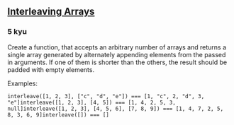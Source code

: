 <h2><a href=https://www.codewars.com/kata/523d2e964680d1f749000135/train/javascript target="_blank">Interleaving Arrays</a></h2><h3>5 kyu</h3><p>Create a function, that accepts an arbitrary number of arrays and returns a single array generated by alternately appending elements from the passed in arguments. If one of them is shorter than the others, the result should be padded with empty elements.</p><p>Examples:</p><pre style="display: none;"><code class="language-groovy"><span class="cm-variable">Kata</span>.<span class="cm-property">interleave</span>([<span class="cm-number">1</span>, <span class="cm-number">2</span>, <span class="cm-number">3</span>], [<span class="cm-string">"c"</span>, <span class="cm-string">"d"</span>, <span class="cm-string">"e"</span>]) <span class="cm-operator">==</span> [<span class="cm-number">1</span>, <span class="cm-string">"c"</span>, <span class="cm-number">2</span>, <span class="cm-string">"d"</span>, <span class="cm-number">3</span>, <span class="cm-string">"e"</span>]<span class="cm-variable">Kata</span>.<span class="cm-property">interleave</span>([<span class="cm-number">1</span>, <span class="cm-number">2</span>, <span class="cm-number">3</span>], [<span class="cm-number">4</span>, <span class="cm-number">5</span>]) <span class="cm-operator">==</span> [<span class="cm-number">1</span>, <span class="cm-number">4</span>, <span class="cm-number">2</span>, <span class="cm-number">5</span>, <span class="cm-number">3</span>, <span class="cm-atom">null</span>]<span class="cm-variable">Kata</span>.<span class="cm-property">interleave</span>([<span class="cm-number">1</span>, <span class="cm-number">2</span>, <span class="cm-number">3</span>], [<span class="cm-number">4</span>, <span class="cm-number">5</span>, <span class="cm-number">6</span>], [<span class="cm-number">7</span>, <span class="cm-number">8</span>, <span class="cm-number">9</span>]) <span class="cm-operator">==</span> [<span class="cm-number">1</span>, <span class="cm-number">4</span>, <span class="cm-number">7</span>, <span class="cm-number">2</span>, <span class="cm-number">5</span>, <span class="cm-number">8</span>, <span class="cm-number">3</span>, <span class="cm-number">6</span>, <span class="cm-number">9</span>]<span class="cm-variable">Kata</span>.<span class="cm-property">interleave</span>([]) <span class="cm-operator">==</span> []</code></pre><pre><code class="language-javascript"><span class="cm-variable">interleave</span>([<span class="cm-number">1</span>, <span class="cm-number">2</span>, <span class="cm-number">3</span>], [<span class="cm-string">"c"</span>, <span class="cm-string">"d"</span>, <span class="cm-string">"e"</span>]) <span class="cm-operator">===</span> [<span class="cm-number">1</span>, <span class="cm-string">"c"</span>, <span class="cm-number">2</span>, <span class="cm-string">"d"</span>, <span class="cm-number">3</span>, <span class="cm-string">"e"</span>]<span class="cm-variable">interleave</span>([<span class="cm-number">1</span>, <span class="cm-number">2</span>, <span class="cm-number">3</span>], [<span class="cm-number">4</span>, <span class="cm-number">5</span>]) <span class="cm-operator">===</span> [<span class="cm-number">1</span>, <span class="cm-number">4</span>, <span class="cm-number">2</span>, <span class="cm-number">5</span>, <span class="cm-number">3</span>, <span class="cm-atom">null</span>]<span class="cm-variable">interleave</span>([<span class="cm-number">1</span>, <span class="cm-number">2</span>, <span class="cm-number">3</span>], [<span class="cm-number">4</span>, <span class="cm-number">5</span>, <span class="cm-number">6</span>], [<span class="cm-number">7</span>, <span class="cm-number">8</span>, <span class="cm-number">9</span>]) <span class="cm-operator">===</span> [<span class="cm-number">1</span>, <span class="cm-number">4</span>, <span class="cm-number">7</span>, <span class="cm-number">2</span>, <span class="cm-number">5</span>, <span class="cm-number">8</span>, <span class="cm-number">3</span>, <span class="cm-number">6</span>, <span class="cm-number">9</span>]<span class="cm-variable">interleave</span>([]) <span class="cm-operator">===</span> []</code></pre><pre style="display: none;"><code class="language-python"><span class="cm-variable">interleave</span>([<span class="cm-number">1</span>, <span class="cm-number">2</span>, <span class="cm-number">3</span>], [<span class="cm-string">"c"</span>, <span class="cm-string">"d"</span>, <span class="cm-string">"e"</span>]) <span class="cm-operator">==</span> [<span class="cm-number">1</span>, <span class="cm-string">"c"</span>, <span class="cm-number">2</span>, <span class="cm-string">"d"</span>, <span class="cm-number">3</span>, <span class="cm-string">"e"</span>]<span class="cm-variable">interleave</span>([<span class="cm-number">1</span>, <span class="cm-number">2</span>, <span class="cm-number">3</span>], [<span class="cm-number">4</span>, <span class="cm-number">5</span>]) <span class="cm-operator">==</span> [<span class="cm-number">1</span>, <span class="cm-number">4</span>, <span class="cm-number">2</span>, <span class="cm-number">5</span>, <span class="cm-number">3</span>, <span class="cm-keyword">None</span>]<span class="cm-variable">interleave</span>([<span class="cm-number">1</span>, <span class="cm-number">2</span>, <span class="cm-number">3</span>], [<span class="cm-number">4</span>, <span class="cm-number">5</span>, <span class="cm-number">6</span>], [<span class="cm-number">7</span>, <span class="cm-number">8</span>, <span class="cm-number">9</span>]) <span class="cm-operator">==</span> [<span class="cm-number">1</span>, <span class="cm-number">4</span>, <span class="cm-number">7</span>, <span class="cm-number">2</span>, <span class="cm-number">5</span>, <span class="cm-number">8</span>, <span class="cm-number">3</span>, <span class="cm-number">6</span>, <span class="cm-number">9</span>]<span class="cm-variable">interleave</span>([]) <span class="cm-operator">==</span> []</code></pre><pre style="display: none;"><code class="language-ruby"><span class="cm-variable">interleave</span>([<span class="cm-number">1</span>, <span class="cm-number">2</span>, <span class="cm-number">3</span>], [<span class="cm-string">"c"</span>, <span class="cm-string">"d"</span>, <span class="cm-string">"e"</span>]) <span class="cm-operator">==</span> [<span class="cm-number">1</span>, <span class="cm-string">"c"</span>, <span class="cm-number">2</span>, <span class="cm-string">"d"</span>, <span class="cm-number">3</span>, <span class="cm-string">"e"</span>]<span class="cm-variable">interleave</span>([<span class="cm-number">1</span>, <span class="cm-number">2</span>, <span class="cm-number">3</span>], [<span class="cm-number">4</span>, <span class="cm-number">5</span>]) <span class="cm-operator">==</span> [<span class="cm-number">1</span>, <span class="cm-number">4</span>, <span class="cm-number">2</span>, <span class="cm-number">5</span>, <span class="cm-number">3</span>, <span class="cm-keyword">nil</span>]<span class="cm-variable">interleave</span>([<span class="cm-number">1</span>, <span class="cm-number">2</span>, <span class="cm-number">3</span>], [<span class="cm-number">4</span>, <span class="cm-number">5</span>, <span class="cm-number">6</span>], [<span class="cm-number">7</span>, <span class="cm-number">8</span>, <span class="cm-number">9</span>]) <span class="cm-operator">==</span> [<span class="cm-number">1</span>, <span class="cm-number">4</span>, <span class="cm-number">7</span>, <span class="cm-number">2</span>, <span class="cm-number">5</span>, <span class="cm-number">8</span>, <span class="cm-number">3</span>, <span class="cm-number">6</span>, <span class="cm-number">9</span>]<span class="cm-variable">interleave</span>([]) <span class="cm-operator">==</span> []</code></pre>